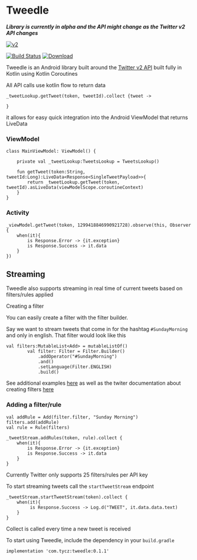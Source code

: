 # Tweedle

***Library is currently in alpha and the API might change as the Twitter v2 API changes***

[![v2](https://img.shields.io/endpoint?url=https%3A%2F%2Ftwbadges.glitch.me%2Fbadges%2Fv2)](https://developer.twitter.com/en/docs/twitter-api)

[![Build Status](https://travis-ci.org/tyczj/Tweedle.svg)](https://travis-ci.org/github/tyczj/Tweedle)
[![Download](https://api.bintray.com/packages/tyczj359/Tweedle/lib/images/download.svg) ](https://bintray.com/tyczj359/Tweedle/lib/_latestVersion)

Tweedle is an Android library built around the [Twitter v2 API](https://developer.twitter.com/en/docs/twitter-api/early-access) built fully in Kotlin using Kotlin Coroutines

All API calls use kotlin flow to return data

```
_tweetLookup.getTweet(token, tweetId).collect {tweet ->
    
}
```

it allows for easy quick integration into the Android ViewModel that returns LiveData 

### ViewModel

```
class MainViewModel: ViewModel() {

    private val _tweetLookup:TweetsLookup = TweetsLookup()
    
    fun getTweet(token:String, tweetId:Long):LiveData<Response<SingleTweetPayload>>{
        return _tweetLookup.getTweet(token, tweetId).asLiveData(viewModelScope.coroutineContext)
    }
}
```

### Activity

```
_viewModel.getTweet(token, 1299418846990921728).observe(this, Observer {
    when(it){
        is Response.Error -> {it.exception}
        is Response.Success -> it.data
    }
})
```

## Streaming

Tweedle also supports streaming in real time of current tweets based on filters/rules applied

Creating a filter

You can easily create a filter with the filter builder.

Say we want to stream tweets that come in for the hashtag `#SundayMorning` and only in english. That filter would look like this

```
val filters:MutableList<Add> = mutableListOf()
        val filter: Filter = Filter.Builder()
            .addOperator("#SundayMorning")
            .and()
            .setLanguage(Filter.ENGLISH)
            .build()
```

See additional examples [here](https://github.com/tyczj/Tweedle/blob/master/lib/src/test/java/com/tycz/tweedle/lib/FilterBuilderTest.kt) as well as the twiter documentation about creating filters [here](https://developer.twitter.com/en/docs/twitter-api/tweets/filtered-stream/integrate/build-a-rule)

### Adding a filter/rule

````
val addRule = Add(filter.filter, "Sunday Morning")
filters.add(addRule)
val rule = Rule(filters)

_tweetStream.addRules(token, rule).collect {
    when(it){
        is Response.Error -> {it.exception}
        is Response.Success -> it.data
    }
}
````

Currently Twitter only supports 25 filters/rules per API key

To start streaming tweets call the `startTweetStream` endpoint

```
_tweetStream.startTweetStream(token).collect {
    when(it){
         is Response.Success -> Log.d("TWEET", it.data.data.text)
    }
}
```

Collect is called every time a new tweet is received

To start using Tweedle, include the dependency in your `build.gradle`

```
implementation 'com.tycz:tweedle:0.1.1'
```

